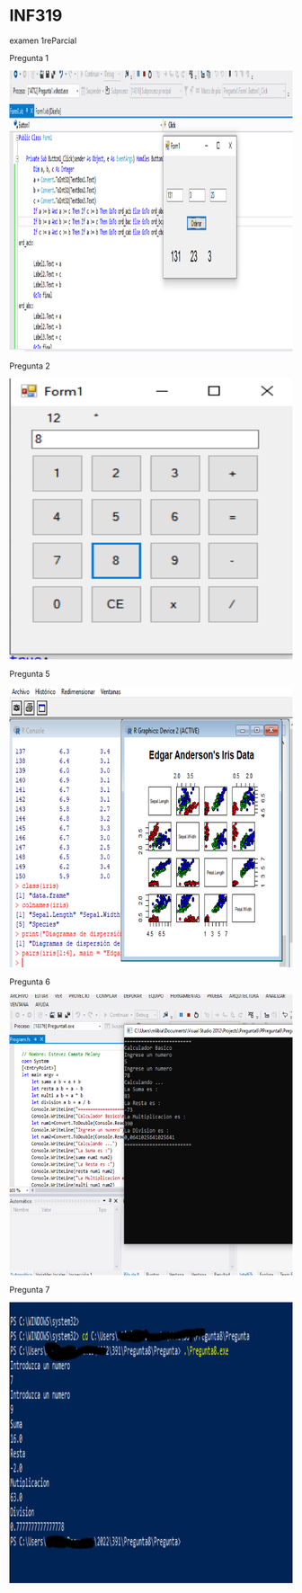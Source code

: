 # INF319
examen 1reParcial

Pregunta 1

<img style="width: 850px; height:500px;" src="https://github.com/Mademoisellefou/INF319/blob/main/Pregunta1/Resultado/Captura.PNG" alt="Paris">

Pregunta 2

<img style="width: 850px; height:500px;" src="https://github.com/Mademoisellefou/INF319/blob/main/Pregunta2/Resultado/Captura.PNG" alt="Paris">

Pregunta 5

<img style="width: 850px; height:500px;" src="https://github.com/Mademoisellefou/INF319/blob/main/Pregunta5/Resultado/Captura.PNG" alt="Paris">

Pregunta 6

<img style="width: 850px; height:500px;" src="https://github.com/Mademoisellefou/INF319/blob/main/Pregunta6/Resultado/Captura.PNG" alt="Paris">

Pregunta 7

<img style="width: 850px; height:500px;" src="https://github.com/Mademoisellefou/INF319/blob/main/Pregunta7/resultado/Captura.PNG" alt="Paris">

